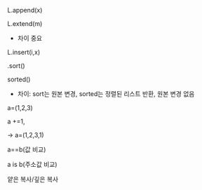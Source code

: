 L.append(x)

L.extend(m)

- 차이 중요

L.insert(i,x)

.sort()

sorted()

- 차이: sort는 원본 변경, sorted는 정렬된 리스트 반환, 원본 변경 없음



a=(1,2,3)

a +=1,

-> a=(1,2,3,1)

a==b(값 비교)

a is b(주소값 비교)

얕은 복사/깊은 복사